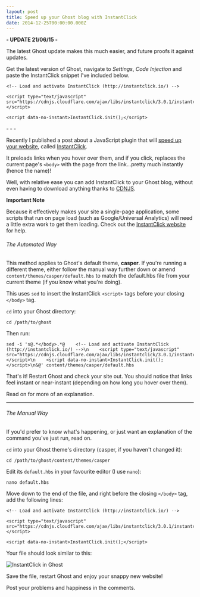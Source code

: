 ```yaml
---
layout: post
title: Speed up your Ghost blog with InstantClick
date: 2014-12-25T00:00:00.000Z
---
```



**- UPDATE 21/06/15 -**

The latest Ghost update makes this much easier, and future proofs it against updates.

Get the latest version of Ghost, navigate to *Settings*, *Code Injection* and paste the InstantClick snippet I've included below.

	<!-- Load and activate InstantClick (http://instantclick.io/) -->

    <script type="text/javascript" src="https://cdnjs.cloudflare.com/ajax/libs/instantclick/3.0.1/instantclick.min.js"></script>

    <script data-no-instant>InstantClick.init();</script>

**- - -**

Recently I published a post about a JavaScript plugin that will [speed up your website](https://jamiegoodwin.uk/lightning-fast-websites-with-instantclick/), called [InstantClick](http://instantclick.io/).

It preloads links when you hover over them, and if you click, replaces the current page's `<body>` with the page from the link...pretty much instantly (hence the name)!

Well, with relative ease you can add InstantClick to your Ghost blog, without even having to download anything thanks to [CDNJS](https://cdnjs.com/).

**Important Note**

Because it effectively makes your site a single-page application, some scripts that run on page load (such as Google/Universal Analytics) will need a little extra work to get them loading. Check out the [InstantClick website](http://instantclick.io/scripts) for help.

###### The Automated Way

This method applies to Ghost's default theme, **casper**. If you're running a different theme, either follow the manual way further down or amend `content/themes/casper/default.hbs` to match the default.hbs file from your current theme (if you know what you're doing).

This uses `sed` to insert the InstantClick `<script>` tags before your closing `</body>` tag.

`cd` into your Ghost directory:

	cd /path/to/ghost

Then run:

	sed -i 's@.*</body>.*@    <!-- Load and activate InstantClick (http://instantclick.io/) -->\n    <script type="text/javascript" src="https://cdnjs.cloudflare.com/ajax/libs/instantclick/3.0.1/instantclick.min.js"></script>\n    <script data-no-instant>InstantClick.init();</script>\n&@' content/themes/casper/default.hbs

That's it! Restart Ghost and check your site out. You should notice that links feel instant or near-instant (depending on how long you hover over them).

Read on for more of an explanation.

- - -

###### The Manual Way

If you'd prefer to know what's happening, or just want an explanation of the command you've just run, read on.

`cd` into your Ghost theme's directory (casper, if you haven't changed it):

	cd /path/to/ghost/content/themes/casper

Edit its `default.hbs` in your favourite editor (I use `nano`):

	nano default.hbs

Move down to the end of the file, and right before the closing `</body>` tag, add the following lines:

	<!-- Load and activate InstantClick (http://instantclick.io/) -->

    <script type="text/javascript" src="https://cdnjs.cloudflare.com/ajax/libs/instantclick/3.0.1/instantclick.min.js"></script>

    <script data-no-instant>InstantClick.init();</script>


Your file should look similar to this:

![InstantClick in Ghost](/assets/images/uploads/Screenshot-2014-12-25-16-51-11.png)

Save the file, restart Ghost and enjoy your snappy new website!

Post your problems and happiness in the comments.
